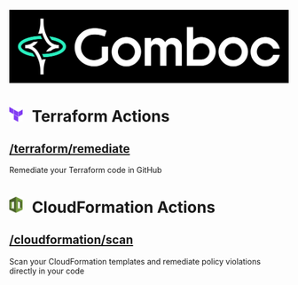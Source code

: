 ![gomboc logo](assets/gomboc-logo.png)

# <img src="assets/terraform-logo.png" style="margin-right:10px" width="24"/> Terraform Actions

## [/terraform/remediate](/terraform/remediate/)

Remediate your Terraform code in GitHub

# <img src="assets/cloudformation-logo.png" style="margin-right:10px" width="24"/> CloudFormation Actions

## [/cloudformation/scan](/cloudformation/scan/)

Scan your CloudFormation templates and remediate policy violations directly in your code  